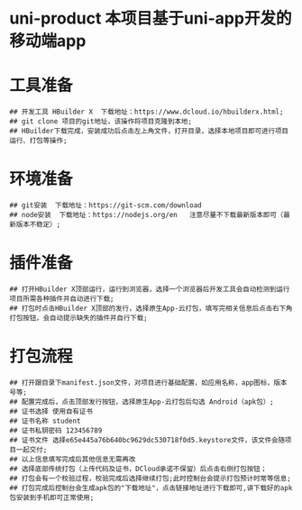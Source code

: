 # uni-product  本项目基于uni-app开发的移动端app

# 工具准备
	## 开发工具 HBuilder X  下载地址：https://www.dcloud.io/hbuilderx.html;
	## git clone 项目的git地址，该操作将项目克隆到本地;
	## HBuilder下载完成，安装成功后点击左上角文件，打开目录，选择本地项目即可进行项目运行、打包等操作;

# 环境准备
	## git安装  下载地址：https://git-scm.com/download    
	## node安装  下载地址：https://nodejs.org/en   注意尽量不下载最新版本即可（最新版本不稳定）;

# 插件准备 
	## 打开HBuilder X顶部运行，运行到浏览器，选择一个浏览器后开发工具会自动检测到运行项目所需各种插件并自动进行下载;
	## 打包时点击HBuilder X顶部的发行，选择原生App-云打包，填写完相关信息后点击右下角打包按钮，会自动提示缺失的插件并自行下载;

# 打包流程
	## 打开跟目录下manifest.json文件，对项目进行基础配置，如应用名称，app图标，版本号等;
	## 配置完成后，点击顶部发行按钮，选择原生App-云打包后勾选 Android（apk包）;
	## 证书选择 使用自有证书
	## 证书名称 student
	## 证书私钥密码 123456789
	## 证书文件 选择e65e445a76b640bc9629dc530718f0d5.keystore文件，该文件会随项目一起交付;
	## 以上信息填写完成后其他信息无需再改
	## 选择底部传统打包（上传代码及证书，DCloud承诺不保留）后点击右侧打包按钮；
	## 打包会有一个校验过程，校验完成后选择继续打包;此时控制台会提示打包预计时常等信息;
	## 打包完成后控制台会生成apk包的"下载地址"，点击链接地址进行下载即可,讲下载好的apk包安装到手机即可正常使用;